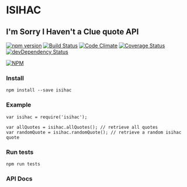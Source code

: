 # ISIHAC

## I'm Sorry I Haven't a Clue quote API
[![npm version](https://badge.fury.io/js/isihac.svg)](https://www.npmjs.com/package/isihac)
[![Build Status](https://travis-ci.org/clementallen/isihac.svg?branch=master)](https://travis-ci.org/clementallen/isihac)
[![Code Climate](https://codeclimate.com/github/clementallen/isihac/badges/gpa.svg)](https://codeclimate.com/github/clementallen/isihac)
[![Coverage Status](https://coveralls.io/repos/github/clementallen/isihac/badge.svg?branch=master)](https://coveralls.io/github/clementallen/isihac?branch=master)
[![devDependency Status](https://david-dm.org/clementallen/isihac/dev-status.svg)](https://david-dm.org/clementallen/isihac#info=devDependencies)

[![NPM](https://nodei.co/npm/isihac.png?downloads=true&downloadRank=true&stars=true)](https://nodei.co/npm/isihac/)

### Install
```
npm install --save isihac
```


### Example
```
var isihac = require('isihac');

var allQuotes = isihac.allQuotes(); // retrieve all quotes
var randomQuote = isihac.randomQuote(); // retrieve a random isihac quote
```

### Run tests
```
npm run tests
```

### API Docs
